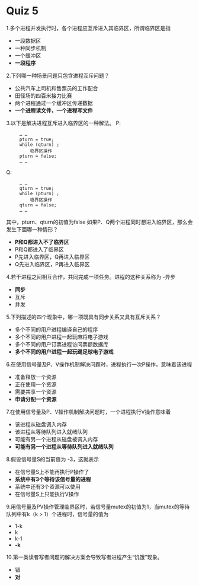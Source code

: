 Quiz 5
==========================================
1.多个进程并发执行时，各个进程应互斥进入其临界区，所谓临界区是指
- 一段数据区
- 一种同步机制
- 一个缓冲区
- **一段程序**


2.下列哪一种场景问题只包含进程互斥问题？
- 公共汽车上司机和售票员的工作配合
- 田径场的四百米接力比赛
- 两个进程通过一个缓冲区传递数据
- **一个进程读文件，一个进程写文件**


3.以下是解决进程互斥进入临界区的一种解法。
P:
```
     … …
     pturn = true;
     while (qturn) ;
         临界区操作
     pturn = false;
     … …
```
Q:
```
     … …
     qturn = true;
     while (pturn) ;
         临界区操作
     qturn = false;
     … …
```
其中，pturn、qturn的初值为false
如果P、Q两个进程同时想进入临界区，那么会发生下面哪一种情形？
- **P和Q都进入不了临界区**
- P和Q都进入了临界区
- P先进入临界区，Q再进入临界区
- Q先进入临界区，P再进入临界区


4.若干进程之间相互合作，共同完成一项任务。进程的这种关系称为
-异步
- **同步**
- 互斥
- 并发


5.下列描述的四个现象中，哪一项既具有同步关系又具有互斥关系？
- 多个不同的用户进程编译自己的程序
- 多个不同的用户进程一起玩麻将电子游戏
- 多个不同的用户订票进程访问票额数据库
- **多个不同的用户进程一起玩踢足球电子游戏**


6.在使用信号量及P、V操作机制解决问题时，进程执行一次P操作，意味着该进程
- 准备释放一个资源
- 正在使用一个资源
- 需要共享一个资源
- **申请分配一个资源**


7.在使用信号量及P、V操作机制解决问题时，一个进程执行V操作意味着
- 该进程从磁盘调入内存
- 该进程从等待队列进入就绪队列
- 可能有另一个进程从磁盘被调入内存
- **可能有另一个进程从等待队列进入就绪队列**


8.假设信号量S的当前值为 -3，这就表示
- 在信号量S上不能再执行P操作了
- **系统中有3个等待该信号量的进程**
- 系统中还有3个资源可以使用
- 在信号量S上只能执行V操作


9.用信号量及PV操作管理临界区时，若信号量mutex的初值为1，当mutex的等待队列中有k（k > 1）个进程时，信号量的值为
- 1-k
- k
- k-1
- **-k**


10.第一类读者写者问题的解决方案会导致写者进程产生“饥饿”现象。
- 错
- **对**
